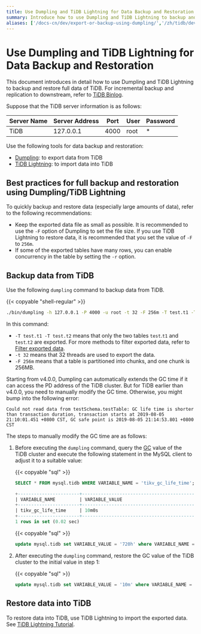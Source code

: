 ```yaml
---
title: Use Dumpling and TiDB Lightning for Data Backup and Restoration
summary: Introduce how to use Dumpling and TiDB Lightning to backup and restore full data of TiDB.
aliases: ['/docs-cn/dev/export-or-backup-using-dumpling/','/zh/tidb/dev/export-or-backup-using-dumpling']
---
```


# Use Dumpling and TiDB Lightning for Data Backup and Restoration

This document introduces in detail how to use Dumpling and TiDB Lightning to backup and restore full data of TiDB. For incremental backup and replication to downstream, refer to [TiDB Binlog](/tidb-binlog/tidb-binlog-overview.md).

Suppose that the TiDB server information is as follows:

|Server Name|Server Address|Port|User|Password|
|----|-------|----|----|--------|
|TiDB|127.0.0.1|4000|root|*|

Use the following tools for data backup and restoration:

- [Dumpling](/dumpling-overview.md): to export data from TiDB
- [TiDB Lightning](/tidb-lightning/tidb-lightning-overview.md): to import data into TiDB

## Best practices for full backup and restoration using Dumpling/TiDB Lightning

To quickly backup and restore data (especially large amounts of data), refer to the following recommendations:

* Keep the exported data file as small as possible. It is recommended to use the `-F` option of Dumpling to set the file size. If you use TiDB Lightning to restore data, it is recommended that you set the value of `-F` to `256m`.
* If some of the exported tables have many rows, you can enable concurrency in the table by setting the `-r` option.

## Backup data from TiDB

Use the following `dumpling` command to backup data from TiDB.

{{< copyable "shell-regular" >}}

```bash
./bin/dumpling -h 127.0.0.1 -P 4000 -u root -t 32 -F 256m -T test.t1 -T test.t2 -o ./var/test
```

In this command:

- `-T test.t1 -T test.t2` means that only the two tables `test`.`t1` and `test`.`t2` are exported. For more methods to filter exported data, refer to [Filter exported data](/dumpling-overview.md#filter-the-exported-data).
- `-t 32` means that 32 threads are used to export the data.
- `-F 256m` means that a table is partitioned into chunks, and one chunk is 256MB.

Starting from v4.0.0, Dumpling can automatically extends the GC time if it can access the PD address of the TiDB cluster. But for TiDB earlier than v4.0.0, you need to manually modify the GC time. Otherwise, you might bump into the following error:

```log
Could not read data from testSchema.testTable: GC life time is shorter than transaction duration, transaction starts at 2019-08-05 21:10:01.451 +0800 CST, GC safe point is 2019-08-05 21:14:53.801 +0800 CST
```

The steps to manually modify the GC time are as follows:

1. Before executing the `dumpling` command, query the [GC](/garbage-collection-overview.md) value of the TiDB cluster and execute the following statement in the MySQL client to adjust it to a suitable value:

    {{< copyable "sql" >}}

    ```sql
    SELECT * FROM mysql.tidb WHERE VARIABLE_NAME = 'tikv_gc_life_time';
    ```

    ```sql
    +-----------------------+------------------------------------------------------------------------------------------------+
    | VARIABLE_NAME         | VARIABLE_VALUE                                                                                 |
    +-----------------------+------------------------------------------------------------------------------------------------+
    | tikv_gc_life_time     | 10m0s                                                                                          |
    +-----------------------+------------------------------------------------------------------------------------------------+
    1 rows in set (0.02 sec)
    ```

    {{< copyable "sql" >}}

    ```sql
    update mysql.tidb set VARIABLE_VALUE = '720h' where VARIABLE_NAME = 'tikv_gc_life_time';
    ```

2. After executing the `dumpling` command, restore the GC value of the TiDB cluster to the initial value in step 1:

    {{< copyable "sql" >}}

    ```sql
    update mysql.tidb set VARIABLE_VALUE = '10m' where VARIABLE_NAME = 'tikv_gc_life_time';
    ```

## Restore data into TiDB

To restore data into TiDB, use TiDB Lightning to import the exported data. See [TiDB Lightning Tutorial](/tidb-lightning/tidb-lightning-tidb-backend.md).
